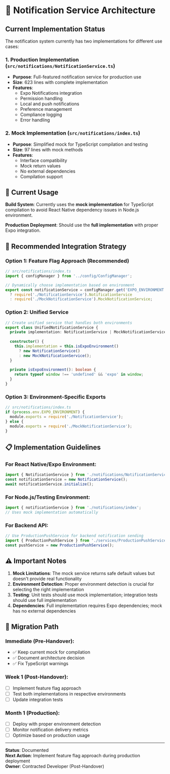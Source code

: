 # 📱 Notification Service Architecture

## Current Implementation Status

The notification system currently has two implementations for different use cases:

### 1. **Production Implementation** (`src/notifications/NotificationService.ts`)
- **Purpose**: Full-featured notification service for production use
- **Size**: 623 lines with complete implementation
- **Features**:
  - Expo Notifications integration
  - Permission handling
  - Local and push notifications
  - Preference management
  - Compliance logging
  - Error handling

### 2. **Mock Implementation** (`src/notifications/index.ts`)
- **Purpose**: Simplified mock for TypeScript compilation and testing
- **Size**: 97 lines with mock methods
- **Features**:
  - Interface compatibility
  - Mock return values
  - No external dependencies
  - Compilation support

## 🔧 Current Usage

**Build System**: Currently uses the **mock implementation** for TypeScript compilation to avoid React Native dependency issues in Node.js environment.

**Production Deployment**: Should use the **full implementation** with proper Expo integration.

## 🚀 Recommended Integration Strategy

### **Option 1: Feature Flag Approach** (Recommended)
```typescript
// src/notifications/index.ts
import { configManager } from '../config/ConfigManager';

// Dynamically choose implementation based on environment
export const notificationService = configManager.get('EXPO_ENVIRONMENT') === 'production' 
  ? require('./NotificationService').NotificationService
  : require('./MockNotificationService').MockNotificationService;
```

### **Option 2: Unified Service**
```typescript
// Create unified service that handles both environments
export class UnifiedNotificationService {
  private implementation: NotificationService | MockNotificationService;
  
  constructor() {
    this.implementation = this.isExpoEnvironment() 
      ? new NotificationService()
      : new MockNotificationService();
  }
  
  private isExpoEnvironment(): boolean {
    return typeof window !== 'undefined' && 'expo' in window;
  }
}
```

### **Option 3: Environment-Specific Exports**
```typescript
// src/notifications/index.ts
if (process.env.EXPO_ENVIRONMENT) {
  module.exports = require('./NotificationService');
} else {
  module.exports = require('./MockNotificationService');
}
```

## 📋 Implementation Guidelines

### **For React Native/Expo Environment**:
```typescript
import { NotificationService } from './notifications/NotificationService';
const notificationService = new NotificationService();
await notificationService.initialize();
```

### **For Node.js/Testing Environment**:
```typescript
import { notificationService } from './notifications/index';
// Uses mock implementation automatically
```

### **For Backend API**:
```typescript
// Use ProductionPushService for backend notification sending
import { ProductionPushService } from './services/ProductionPushService';
const pushService = new ProductionPushService();
```

## ⚠️ Important Notes

1. **Mock Limitations**: The mock service returns safe default values but doesn't provide real functionality
2. **Environment Detection**: Proper environment detection is crucial for selecting the right implementation
3. **Testing**: Unit tests should use mock implementation; integration tests should use full implementation
4. **Dependencies**: Full implementation requires Expo dependencies; mock has no external dependencies

## 🔄 Migration Path

### **Immediate (Pre-Handover)**:
- ✅ Keep current mock for compilation
- ✅ Document architecture decision
- ✅ Fix TypeScript warnings

### **Week 1 (Post-Handover)**:
- [ ] Implement feature flag approach
- [ ] Test both implementations in respective environments
- [ ] Update integration tests

### **Month 1 (Production)**:
- [ ] Deploy with proper environment detection
- [ ] Monitor notification delivery metrics
- [ ] Optimize based on production usage

---

**Status**: Documented  
**Next Action**: Implement feature flag approach during production deployment  
**Owner**: Contracted Developer (Post-Handover)
